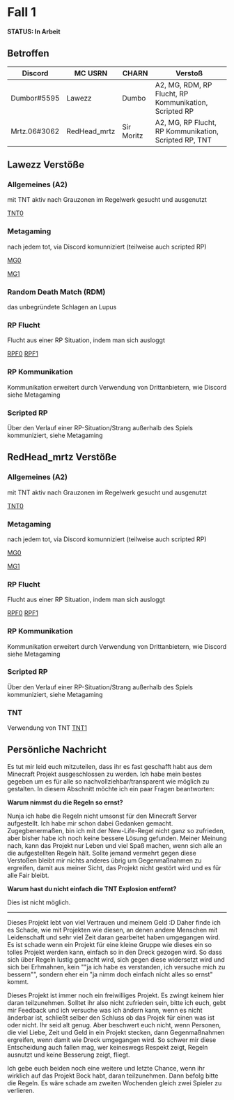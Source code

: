 # Fall 1
**STATUS: In Arbeit**
## Betroffen

| Discord | MC USRN | CHARN | Verstoß |
| --- | --- | --- | --- |
| Dumbor#5595 | Lawezz | Dumbo | A2, MG, RDM, RP Flucht, RP Kommunikation, Scripted RP |
| Mrtz.06#3062 | RedHead_mrtz | Sir Moritz | A2, MG, RP Flucht, RP Kommunikation, Scripted RP, TNT |

## Lawezz Verstöße

### Allgemeines (A2)

mit TNT aktiv nach Grauzonen im Regelwerk gesucht und ausgenutzt

[TNT0](videos/tnt0.mp4)

### Metagaming

nach jedem tot, via Discord komunniziert (teilweise auch scripted RP)

[MG0](videos/mg0.mp4)

[MG1](videos/mg1.mp4)

### Random Death Match (RDM)

das unbegründete Schlagen an Lupus

### RP Flucht

Flucht aus einer RP Situation, indem man sich ausloggt

[RPF0](videos/rpf0.mp4)
[RPF1](videos/rpf1.mp4)

### RP Kommunikation

Kommunikation erweitert durch Verwendung von Drittanbietern, wie Discord siehe Metagaming

### Scripted RP

Über den Verlauf einer RP-Situation/Strang außerhalb des Spiels kommuniziert, siehe Metagaming

## RedHead_mrtz Verstöße

### Allgemeines (A2)

mit TNT aktiv nach Grauzonen im Regelwerk gesucht und ausgenutzt

[TNT0](videos/tnt0.mp4)

### Metagaming

nach jedem tot, via Discord komunniziert (teilweise auch scripted RP)

[MG0](videos/mg0.mp4)

[MG1](videos/mg1.mp4)

### RP Flucht

Flucht aus einer RP Situation, indem man sich ausloggt

[RPF0](videos/rpf0.mp4)
[RPF1](videos/rpf1.mp4)

### RP Kommunikation

Kommunikation erweitert durch Verwendung von Drittanbietern, wie Discord siehe Metagaming

### Scripted RP

Über den Verlauf einer RP-Situation/Strang außerhalb des Spiels kommuniziert, siehe Metagaming

### TNT

Verwendung von TNT
[TNT1](videos/tnt1.mp4)

## Persönliche Nachricht

Es tut mir leid euch mitzuteilen, dass ihr es fast geschafft habt aus dem Minecraft Projekt ausgeschlossen zu werden. Ich habe mein bestes gegeben um es für alle so nachvollziehbar/transparent wie möglich zu gestalten. In diesem Abschnitt möchte ich ein paar Fragen beantworten:

**Warum nimmst du die Regeln so ernst?**

Nunja ich habe die Regeln nicht umsonst für den Minecraft Server aufgestellt. Ich habe mir schon dabei Gedanken gemacht. Zugegbenermaßen, bin ich mit der New-Life-Regel nicht ganz so zufrieden, aber bisher habe ich noch keine bessere Lösung gefunden. Meiner Meinung nach, kann das Projekt nur Leben und viel Spaß machen, wenn sich alle an die aufgestellten Regeln hält. Sollte jemand vermehrt gegen diese Verstoßen bleibt mir nichts anderes übrig um Gegenmaßnahmen zu ergreifen, damit aus meiner Sicht, das Projekt nicht gestört wird und es für alle Fair bleibt.

**Warum hast du nicht einfach die TNT Explosion entfernt?**

Dies ist nicht möglich.

---

Dieses Projekt lebt von viel Vertrauen und meinem Geld :D Daher finde ich es Schade, wie mit Projekten wie diesen, an denen andere Menschen mit Leidenschaft und sehr viel Zeit daran gearbeitet haben umgegangen wird. Es ist schade wenn ein Projekt für eine kleine Gruppe wie dieses ein so tolles Projekt werden kann, einfach so in den Dreck gezogen wird.
So dass sich über Regeln lustig gemacht wird, sich gegen diese widersetzt wird und sich bei Erhmahnen, kein ""ja ich habe es verstanden, ich versuche mich zu bessern"", sondern eher ein "ja nimm doch einfach nicht alles so ernst" kommt.

Dieses Projekt ist immer noch ein freiwilliges Projekt. Es zwingt keinem hier daran teilzunehmen. Solltet ihr also nicht zufrieden sein, bitte ich euch, gebt mir Feedback und ich versuche was ich ändern kann, wenn es nicht änderbar ist, schließt selber den Schluss ob das Projek für einen was ist oder nicht. Ihr seid alt genug. Aber beschwert euch nicht, wenn Personen, die viel Liebe, Zeit und Geld in ein Projekt stecken, dann Gegenmaßnahmen ergreifen, wenn damit wie Dreck umgegangen wird. So schwer mir diese Entscheidung auch fallen mag, wer keineswegs Respekt zeigt, Regeln ausnutzt und keine Besserung zeigt, fliegt.

Ich gebe euch beiden noch eine weitere und letzte Chance, wenn ihr wirklich auf das Projekt Bock habt, daran teilzunehmen. Dann befolg bitte die Regeln. Es wäre schade am zweiten Wochenden gleich zwei Spieler zu verlieren.
